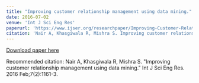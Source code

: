 ```yaml
---
title: "Improving customer relationship management using data mining."
date: 2016-07-02
venue: 'Int J Sci Eng Res'
paperurl: 'https://www.ijser.org/researchpaper/Improving-Customer-Relationship-Management-Using-Data-Mining.pdf'
citation: 'Nair A, Khasgiwala R, Mishra S. Improving customer relationship management using data mining. Int J Sci Eng Res. 2016 Feb;7(2):1161-3.'
---
```


[Download paper here](https://www.ijser.org/researchpaper/Improving-Customer-Relationship-Management-Using-Data-Mining.pdf)

Recommended citation: Nair A, Khasgiwala R, Mishra S. "Improving customer relationship management using data mining." Int J Sci Eng Res. 2016 Feb;7(2):1161-3.
